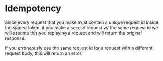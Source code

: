 # Idempotency

Since every request that you make must contain a unique request id inside the signed token, if you make a second request w/ the same request id we will assume this you replaying a request and will return the original response.

<aside class="warning">
If you erroneously use the same request id for a request with a different request body, this will return an error.
</aside>
